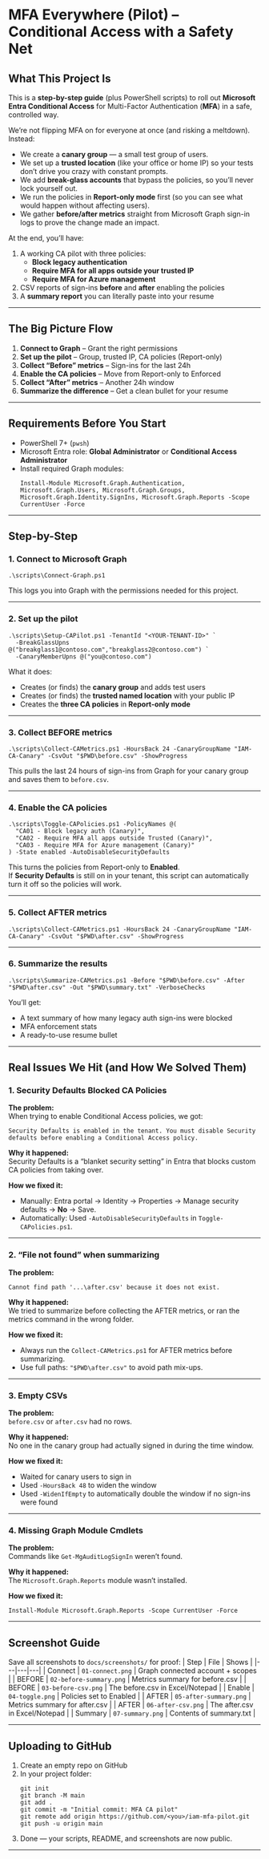 # MFA Everywhere (Pilot) – Conditional Access with a Safety Net

## What This Project Is  
This is a **step-by-step guide** (plus PowerShell scripts) to roll out **Microsoft Entra Conditional Access** for Multi-Factor Authentication (**MFA**) in a safe, controlled way.  

We’re not flipping MFA on for everyone at once (and risking a meltdown). Instead:  
- We create a **canary group** — a small test group of users.  
- We set up a **trusted location** (like your office or home IP) so your tests don’t drive you crazy with constant prompts.  
- We add **break-glass accounts** that bypass the policies, so you’ll never lock yourself out.  
- We run the policies in **Report-only mode** first (so you can see what would happen without affecting users).  
- We gather **before/after metrics** straight from Microsoft Graph sign-in logs to prove the change made an impact.  

At the end, you’ll have:
1. A working CA pilot with three policies:
   - **Block legacy authentication**
   - **Require MFA for all apps outside your trusted IP**
   - **Require MFA for Azure management**
2. CSV reports of sign-ins **before** and **after** enabling the policies
3. A **summary report** you can literally paste into your resume

---

## The Big Picture Flow

1. **Connect to Graph** – Grant the right permissions  
2. **Set up the pilot** – Group, trusted IP, CA policies (Report-only)  
3. **Collect “Before” metrics** – Sign-ins for the last 24h  
4. **Enable the CA policies** – Move from Report-only to Enforced  
5. **Collect “After” metrics** – Another 24h window  
6. **Summarize the difference** – Get a clean bullet for your resume  

---

## Requirements Before You Start

- PowerShell 7+ (`pwsh`)
- Microsoft Entra role: **Global Administrator** or **Conditional Access Administrator**
- Install required Graph modules:
  ```pwsh
  Install-Module Microsoft.Graph.Authentication, Microsoft.Graph.Users, Microsoft.Graph.Groups, Microsoft.Graph.Identity.SignIns, Microsoft.Graph.Reports -Scope CurrentUser -Force
  ```

---

## Step-by-Step

### 1. Connect to Microsoft Graph
```pwsh
.\scripts\Connect-Graph.ps1
```
This logs you into Graph with the permissions needed for this project.

---

### 2. Set up the pilot
```pwsh
.\scripts\Setup-CAPilot.ps1 -TenantId "<YOUR-TENANT-ID>" `
  -BreakGlassUpns @("breakglass1@contoso.com","breakglass2@contoso.com") `
  -CanaryMemberUpns @("you@contoso.com")
```
What it does:
- Creates (or finds) the **canary group** and adds test users
- Creates (or finds) the **trusted named location** with your public IP
- Creates the **three CA policies** in **Report-only mode**

---

### 3. Collect BEFORE metrics
```pwsh
.\scripts\Collect-CAMetrics.ps1 -HoursBack 24 -CanaryGroupName "IAM-CA-Canary" -CsvOut "$PWD\before.csv" -ShowProgress
```
This pulls the last 24 hours of sign-ins from Graph for your canary group and saves them to `before.csv`.

---

### 4. Enable the CA policies
```pwsh
.\scripts\Toggle-CAPolicies.ps1 -PolicyNames @(
  "CA01 - Block legacy auth (Canary)",
  "CA02 - Require MFA all apps outside Trusted (Canary)",
  "CA03 - Require MFA for Azure management (Canary)"
) -State enabled -AutoDisableSecurityDefaults
```
This turns the policies from Report-only to **Enabled**.  
If **Security Defaults** is still on in your tenant, this script can automatically turn it off so the policies will work.

---

### 5. Collect AFTER metrics
```pwsh
.\scripts\Collect-CAMetrics.ps1 -HoursBack 24 -CanaryGroupName "IAM-CA-Canary" -CsvOut "$PWD\after.csv" -ShowProgress
```

---

### 6. Summarize the results
```pwsh
.\scripts\Summarize-CAMetrics.ps1 -Before "$PWD\before.csv" -After "$PWD\after.csv" -Out "$PWD\summary.txt" -VerboseChecks
```
You’ll get:
- A text summary of how many legacy auth sign-ins were blocked
- MFA enforcement stats
- A ready-to-use resume bullet

---

## Real Issues We Hit (and How We Solved Them)

### **1. Security Defaults Blocked CA Policies**
**The problem:**  
When trying to enable Conditional Access policies, we got:  
```
Security Defaults is enabled in the tenant. You must disable Security defaults before enabling a Conditional Access policy.
```

**Why it happened:**  
Security Defaults is a “blanket security setting” in Entra that blocks custom CA policies from taking over.

**How we fixed it:**  
- Manually: Entra portal → Identity → Properties → Manage security defaults → **No** → Save.  
- Automatically: Used `-AutoDisableSecurityDefaults` in `Toggle-CAPolicies.ps1`.

---

### **2. “File not found” when summarizing**
**The problem:**  
```
Cannot find path '...\after.csv' because it does not exist.
```
**Why it happened:**  
We tried to summarize before collecting the AFTER metrics, or ran the metrics command in the wrong folder.

**How we fixed it:**  
- Always run the `Collect-CAMetrics.ps1` for AFTER metrics before summarizing.
- Use full paths: `"$PWD\after.csv"` to avoid path mix-ups.

---

### **3. Empty CSVs**
**The problem:**  
`before.csv` or `after.csv` had no rows.  

**Why it happened:**  
No one in the canary group had actually signed in during the time window.

**How we fixed it:**  
- Waited for canary users to sign in  
- Used `-HoursBack 48` to widen the window  
- Used `-WidenIfEmpty` to automatically double the window if no sign-ins were found

---

### **4. Missing Graph Module Cmdlets**
**The problem:**  
Commands like `Get-MgAuditLogSignIn` weren’t found.

**Why it happened:**  
The `Microsoft.Graph.Reports` module wasn’t installed.

**How we fixed it:**  
```
Install-Module Microsoft.Graph.Reports -Scope CurrentUser -Force
```

---

## Screenshot Guide

Save all screenshots to `docs/screenshots/` for proof:
| Step | File | Shows |
|---|---|---|
| Connect | `01-connect.png` | Graph connected account + scopes |
| BEFORE | `02-before-summary.png` | Metrics summary for before.csv |
| BEFORE | `03-before-csv.png` | The before.csv in Excel/Notepad |
| Enable | `04-toggle.png` | Policies set to Enabled |
| AFTER | `05-after-summary.png` | Metrics summary for after.csv |
| AFTER | `06-after-csv.png` | The after.csv in Excel/Notepad |
| Summary | `07-summary.png` | Contents of summary.txt |

---

## Uploading to GitHub

1. Create an empty repo on GitHub
2. In your project folder:
   ```pwsh
   git init
   git branch -M main
   git add .
   git commit -m "Initial commit: MFA CA pilot"
   git remote add origin https://github.com/<you>/iam-mfa-pilot.git
   git push -u origin main
   ```
3. Done — your scripts, README, and screenshots are now public.

---
